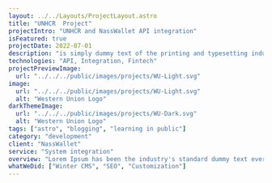 ```yaml
---
layout: ../../Layouts/ProjectLayout.astro
title: "UNHCR  Project"
projectIntro: "UNHCR and NassWallet API integration"
isFeatured: true
projectDate: 2022-07-01
description: "is simply dummy text of the printing and typesetting industry. Lorem Ipsum has been the industry's standard dummy text ever since the 1500s."
technologies: "API, Integration, Fintech"
projectPreviewImage:
  url: "../../../public/images/projects/WU-Light.svg"
image:
  url: "../../../public/images/projects/WU-Light.svg"
  alt: "Western Union Logo"
darkThemeImage:
  url: "../../../public/images/projects/WU-Dark.svg"
  alt: "Western Union Logo"
tags: ["astro", "blogging", "learning in public"]
category: "development"
client: "NassWallet"
service: "System integration"
overview: "Lorem Ipsum has been the industry's standard dummy text ever since the 1500s Lorem Ipsum has been the industry's standard dummy text ever since the 1500s. is simply dummy text of the printing and typesetting industryLorem Ipsum has been the industry's standard dummy text ever since the 1500s is simply dummy text of the printing and typesetting industry. Lorem Ipsum has been the industry's standard dummy text ever since the 1500s is simply dummy text of the printing and typesetting industry. Lorem Ipsum has been the industry's standard dummy text ever since the 1500s is simply dummy text of the printing and typesetting industry Lorem Ipsum has been the industry's standard dummy text ever since the 1500s."
whatWeDid: ["Winter CMS", "SEO", "Customization"]
---
```

